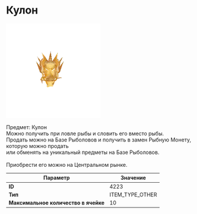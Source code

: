# Кулон

![Item Image](../img/4223.webp?raw=true)

Предмет: Кулон<br>Можно получить при ловле рыбы и словить его вместо рыбы.<br>Продать можно на Базе Рыболовов и получить в замен Рыбную Монету, которую можно продать<br>или обменять на уникальный предметы на Базе Рыболовов.<br><br>Приобрести его можно на Центральном рынке.


| Параметр | Значение |
|----------|----------|
| **ID** | 4223 |
| **Тип** | ITEM_TYPE_OTHER |
| **Максимальное количество в ячейке** | 10 |

